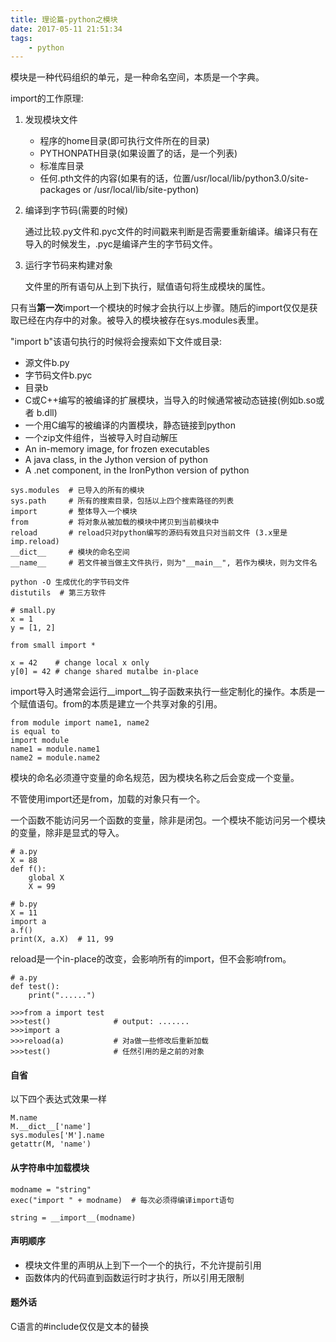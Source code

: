```yaml
---
title: 理论篇-python之模块
date: 2017-05-11 21:51:34
tags:
    - python
---
```


模块是一种代码组织的单元，是一种命名空间，本质是一个字典。

import的工作原理:

1. 发现模块文件
    * 程序的home目录(即可执行文件所在的目录)
    * PYTHONPATH目录(如果设置了的话，是一个列表)
    * 标准库目录
    * 任何.pth文件的内容(如果有的话，位置/usr/local/lib/python3.0/site-packages or /usr/local/lib/site-python)
2. 编译到字节码(需要的时候)
    
    通过比较.py文件和.pyc文件的时间戳来判断是否需要重新编译。编译只有在导入的时候发生，.pyc是编译产生的字节码文件。
3. 运行字节码来构建对象
    
    文件里的所有语句从上到下执行，赋值语句将生成模块的属性。

只有当**第一次**import一个模块的时候才会执行以上步骤。随后的import仅仅是获取已经在内存中的对象。被导入的模块被存在sys.modules表里。

"import b"该语句执行的时候将会搜索如下文件或目录:

* 源文件b.py
* 字节码文件b.pyc
* 目录b
* C或C++编写的被编译的扩展模块，当导入的时候通常被动态链接(例如b.so或者 b.dll)
* 一个用C编写的被编译的内置模块，静态链接到python
* 一个zip文件组件，当被导入时自动解压
* An in-memory image, for frozen executables
* A java class, in the Jython version of python
* A .net component, in the IronPython version of python


```
sys.modules  # 已导入的所有的模块
sys.path     # 所有的搜索目录，包括以上四个搜索路径的列表
import       # 整体导入一个模块
from         # 将对象从被加载的模块中拷贝到当前模块中
reload       # reload只对python编写的源码有效且只对当前文件 (3.x里是imp.reload)
__dict__     # 模块的命名空间
__name__     # 若文件被当做主文件执行，则为"__main__", 若作为模块，则为文件名

python -O 生成优化的字节码文件
distutils  # 第三方软件
```

```
# small.py
x = 1
y = [1, 2]

from small import *

x = 42    # change local x only
y[0] = 42 # change shared mutalbe in-place
```

import导入时通常会运行\_\_import\_\_钩子函数来执行一些定制化的操作。本质是一个赋值语句。from的本质是建立一个共享对象的引用。

```
from module import name1, name2
is equal to 
import module
name1 = module.name1
name2 = module.name2
```

模块的命名必须遵守变量的命名规范，因为模块名称之后会变成一个变量。

不管使用import还是from，加载的对象只有一个。

一个函数不能访问另一个函数的变量，除非是闭包。一个模块不能访问另一个模块的变量，除非是显式的导入。

```
# a.py
X = 88
def f():
    global X
    X = 99

# b.py    
X = 11
import a
a.f()
print(X, a.X)  # 11, 99
```

reload是一个in-place的改变，会影响所有的import，但不会影响from。

```
# a.py
def test():
    print("......")

>>>from a import test
>>>test()              # output: .......
>>>import a
>>>reload(a)           # 对a做一些修改后重新加载
>>>test()              # 任然引用的是之前的对象
```

#### 自省
以下四个表达式效果一样

```
M.name
M.__dict__['name']
sys.modules['M'].name
getattr(M, 'name')
```

#### 从字符串中加载模块

```
modname = "string"
exec("import " + modname)  # 每次必须得编译import语句

string = __import__(modname)
```

#### 声明顺序

* 模块文件里的声明从上到下一个一个的执行，不允许提前引用
* 函数体内的代码直到函数运行时才执行，所以引用无限制

#### 题外话

C语言的#include仅仅是文本的替换